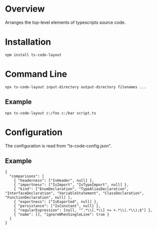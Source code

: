 # Overview

Arranges the top-level elements of typescripts source code.

# Installation

```
npm install ts-code-layout
```

# Command Line

```
npx ts-code-layout input-directory output-directory filenames ...
```

## Example

```
npx ts-code-layout c:/foo c:/bar script.ts
```

# Configuration

The configuration is read from "ts-code-config.json". 

## Example

```
{
  "comparisons": [
    { "headerness": ["IsHeader", null] },
    { "importness": ["IsImport", "IsTypeImport", null] },
    { "kind": ["EnumDeclaration", "TypeAliasDeclaration", "InterfaceDeclaration", "VariableStatement", "ClassDeclaration", "FunctionDeclaration", null] },
    { "exportness": ["IsExported", null] },
    { "persistance": ["IsConstant", null] },
    { "regularExpression": [null, "^.*\\[.*\\] += +.*\\(.*\\);$"] },
    { "name": [], "ignoreWhenSingleLine": true }
  ]
}
```
